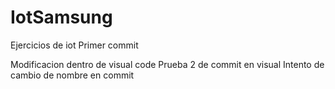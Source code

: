 # IotSamsung
Ejercicios de iot
Primer commit

Modificacion dentro de visual code
Prueba 2 de commit en visual
Intento de cambio de nombre en commit